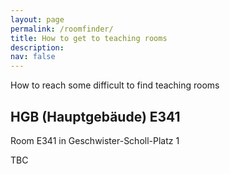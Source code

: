 ```yaml
---
layout: page
permalink: /roomfinder/
title: How to get to teaching rooms
description: 
nav: false
---
```


How to reach some difficult to find teaching rooms

## HGB (Hauptgebäude) E341

Room E341 in Geschwister-Scholl-Platz 1

TBC
